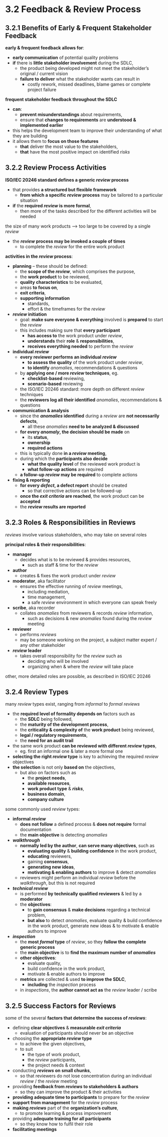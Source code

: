 # 3.2 Feedback & Review Process

## 3.2.1 Benefits of Early & Frequent Stakeholder Feedback

**early & frequent feedback allows for**:
* **early communication** of potential quality problems
* **if** there is **little stakeholder involvement** during the SDLC,
  + the product being developed might not meet the stakeholder’s original / current vision
  + **failure to deliver** what the stakeholder wants can result in
    - costly rework, missed deadlines, blame games or complete project failure

**frequent stakeholder feedback throughout the SDLC**
* **can**:
  + **prevent misunderstandings** about requirements,
  + ensure that **changes to requirements** are **understood & implemented earlier**
* this helps the development team to improve their understanding of what they are building
* it allows them to **focus on those features**
  + **that** deliver the most value to the stakeholders,
  + **that** have the most positive impact on identified *risks*

## 3.2.2 Review Process Activities

**ISO/IEC 20246 standard defines a generic *review* process**
* that provides **a structured but flexible framework**
  + **from which a specific *review* process** may be tailored to a particular situation
* **if** the **required *review* is more formal**,
  + then more of the tasks described for the different activities will be needed

the size of many work products –> too large to be covered by a single *review*
* the ***review* process may be invoked a couple of times**
  + to complete the *review* for the entire work product

**activities in the *review* process**:
* **planning** – these should be defined:
  + the **scope of the *review***, which comprises the purpose,
  + the **work product** to be reviewed,
  + **quality characteristics** to be evaluated,
  + areas **to focus on**,
  + **exit criteria**,
  + **supporting information**
    - standards,
    - effort & the timeframes for the *review*
* ***review* initiation**
  + goal: **make sure everyone & everything** involved is **prepared** to start the *review*
  + this includes making sure that **every participant**
    - **has access to** the work product under *review*,
    - **understands** their **role** & **responsibilities**,
    - **receives everything needed** to perform the *review*
* **individual *review***
  + **every reviewer performs an individual *review***
    - **to assess the quality** of the work product under *review*,
    - **to identify** *anomalies*, recommendations & questions
  + by **applying one / more *review* techniques**, eg.
    - **checklist-based** reviewing,
    - **scenario-based** reviewing
  + the ISO/IEC 20246 standard: more depth on different *review* techniques
  + the **reviewers log all their identified** *anomalies*, recommendations & questions
* **communication & analysis**
  + since the ***anomalies* identified** during a *review* are **not necessarily defects**,
    - all these *anomalies* **need to be analyzed & discussed**
  + **for every *anomaly*, the decision should be made** on
    - its **status**,
    - **ownership**
    - **required actions**
  + this is typically done **in a *review* meeting**,
  + during which the **participants also decide**
    - **what the quality level** of the reviewed work product is
    - **what follow-up actions** are required
  + **a follow-up *review* may be required** to complete actions
* **fixing & reporting**
  + **for every *defect*, a defect report** should be created
    - so that corrective actions can be followed-up
  + **once the *exit criteria* are reached**, the work product can be **accepted**
  + the ***review* results are reported**

## 3.2.3 Roles & Responsibilities in Reviews

*reviews* involve various stakeholders, who may take on several roles

**principal roles & their responsibilities**:
* **manager**
  + decides what is to be reviewed & provides resources,
    - such as staff & time for the *review*
* **author**
  + creates & fixes the work product under *review*
* **moderator**, aka facilitator
  + ensures the effective running of *review* meetings,
    - including mediation,
    - time management,
    - a safe *review* environment in which everyone can speak freely
* **scribe**, aka recorder
  + collates *anomalies* from reviewers & records *review* information,
    - such as decisions & new *anomalies* found during the *review* meeting
* **reviewer**
  + performs *reviews*
  + may be someone working on the project, a subject matter expert / any other stakeholder
* ***review* leader**
  + takes overall responsibility for the *review* such as
    - deciding who will be involved
    - organizing when & where the *review* will take place

other, more detailed roles are possible, as described in ISO/IEC 20246

## 3.2.4 Review Types

many *review* types exist, ranging from *informal* to *formal reviews*
* the **required level of formality depends on** factors such as
  + the **SDLC** being followed,
  + the **maturity of the development process**,
  + the **criticality & complexity of** the **work product** being reviewed,
  + **legal / regulatory requirements**,
  + the **need for an audit trail**
* the same work product **can be reviewed with different *review* types**,
  + eg. first an informal one & later a more formal one
* **selecting the right *review* type** is key to achieving the required *review* objectives
* **the selection** is not only **based on** the objectives,
  + but also on factors such as
    - the **project needs**,
    - **available resources**,
    - **work product type** & ***risks***,
    - **business domain**,
    - **company culture**

some commonly used *review* types:
* **informal *review***
  + **does not follow** a defined process & **does not require** formal documentation
  + the **main objective** is detecting *anomalies*
* ***walkthrough***
  + **normally led by the author**, **can serve many objectives**, such as
    - **evaluating quality** & **building confidence** in the work product,
    - **educating** reviewers,
    - gaining **consensus**,
    - **generating new ideas**,
    - **motivating & enabling authors** to improve & detect *anomalies*
  + reviewers might perform an individual *review* before the *walkthrough*, but this is not required
* ***technical review***
  + is performed **by technically qualified reviewers** & led by a **moderator**
  + the **objectives**:
    - to **gain consensus** & **make decisions** regarding a technical problem,
    - **but also** to detect *anomalies*, evaluate quality & build confidence in the work product, generate new ideas & to motivate & enable authors to improve
* ***inspection***
  + the **most *formal* type** of *review*, so they **follow the complete generic process**
  + the **main objective** is to **find the maximum number of *anomalies***
  + **other objectives**:
    - evaluate quality,
    - build confidence in the work product,
    - motivate & enable authors to improve
  + **metrics** are collected & used **to improve the SDLC**,
    - **including** the *inspection* process
  + in *inspections*, the **author cannot act as** the *review* leader / scribe

## 3.2.5 Success Factors for Reviews

some of the several **factors that determine the success of *reviews***:
* defining **clear objectives** & **measurable *exit criteria***
  + evaluation of participants should never be an objective
* choosing the **appropriate *review* type**
  + to achieve the given objectives,
  + to suit
    - the type of work product,
    - the *review* participants,
    - the project needs & context
* conducting ***reviews* on small chunks**,
  + so that reviewers do not lose concentration during an individual *review* / the *review* meeting
* providing **feedback from *reviews* to stakeholders & authors**
  + so they can improve the product & their activities
* **providing adequate time to participants** to prepare for the *review*
* **support from management** for the *review* process
* **making *reviews*** part of the **organization’s culture**,
  + to promote learning & process improvement
* providing **adequate training for all participants**
  + so they know how to fulfil their role
* **facilitating meetings**
